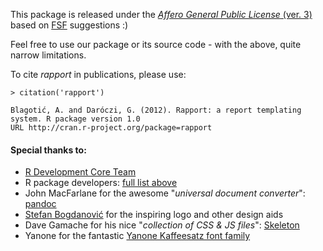 This package is released under the [*Affero General Public License* (ver. 3)](http://www.gnu.org/licenses/agpl.html) based on [FSF](http://www.fsf.org/) suggestions :)

Feel free to use our package or its source code - with the above, quite narrow limitations.

To cite *rapport* in publications, please use:

```
> citation('rapport')

Blagotić, A. and Daróczi, G. (2012). Rapport: a report templating system. R package version 1.0
URL http://cran.r-project.org/package=rapport
```

#### Special thanks to:

 * [R Development Core Team](http://www.r-project.org/)
 * R package developers: [full list above](#install)
 * John MacFarlane for the awesome "*universal document converter*": [pandoc](http://johnmacfarlane.net/pandoc/)
 * [Stefan Bogdanović](http://coja.in.rs/) for the inspiring logo and other design aids
 * Dave Gamache for his nice "*collection of CSS & JS files*": [Skeleton](http://getskeleton.com)
 * Yanone for the fantastic [Yanone Kaffeesatz font family](https://www.yanone.de/typedesign/kaffeesatz/)
